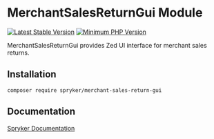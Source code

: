 # MerchantSalesReturnGui Module
[![Latest Stable Version](https://poser.pugx.org/spryker/merchant-sales-return-gui/v/stable.svg)](https://packagist.org/packages/spryker/merchant-sales-return-gui)
[![Minimum PHP Version](https://img.shields.io/badge/php-%3E%3D%207.3-8892BF.svg)](https://php.net/)

MerchantSalesReturnGui provides Zed UI interface for merchant sales returns.

## Installation

```
composer require spryker/merchant-sales-return-gui
```

## Documentation

[Spryker Documentation](https://academy.spryker.com/developing_with_spryker/module_guide/modules.html)
